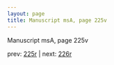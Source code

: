 ```yaml
---
layout: page
title: Manuscript msA, page 225v
---
```


Manuscript msA, page 225v

prev:  [225r](../225r) | next:  [226r](../226r)